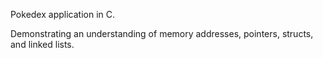Pokedex application in C.

Demonstrating an understanding of memory addresses, pointers, structs, and linked lists.
